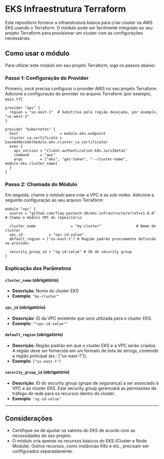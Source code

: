 # EKS Infraestrutura Terraform

Este repositório fornece a infraestrutura básica para criar cluster na AWS EKS usando o Terraform. O módulo pode ser facilmente integrado ao seu projeto Terraform para provisionar um cluster com as configurações necessárias.

## Como usar o módulo

Para utilizar este módulo em seu projeto Terraform, siga os passos abaixo:

### Passo 1: Configuração do Provider

Primeiro, você precisa configurar o provider AWS no seu projeto Terraform. Adicione a configuração do provider no arquivo Terraform (por exemplo, `main.tf`):

```hcl
provider "aws" { 
  region = "us-east-1"  # Substitua pela região desejada, por exemplo, "us-west-2"
}

provider "kubernetes" {
  host                   = module.eks.endpoint
  cluster_ca_certificate = base64decode(module.eks.cluster_ca_certificate)
  exec {
    api_version = "client.authentication.k8s.io/v1beta1"
    command     = "aws"
    args        = ["eks", "get-token", "--cluster-name", module.eks.cluster_name]
  }
}

```

### Passo 2: Chamada do Módulo

Em seguida, chame o módulo para criar a VPC e as sub-redes. Adicione a seguinte configuração ao seu arquivo Terraform:

```hcl
module "vpc" {
  source = "github.com/fiap-postech-36/eks-infrastructure?ref=v1.0.0"  # Chama o módulo VPC do repositório

  cluster_name                = "my-cluster"                # Nome do cluster
  vpc_id            = "vpc-id-value"
  default_region = ["us-east-1"] # Região padrão previamente definida no provider  

  security_group_id = "sg-id-value" # ID do security group
}
```


### Explicação dos Parâmetros

#### `cluster_name` (obrigatório)
- **Descrição**: Nome do cluster EKS
- **Exemplo**: `"my-cluster"`

#### `vpc_id` (obrigatório)
- **Descrição**: ID da VPC existente que será utilizada para o cluster EKS.
- **Exemplo**: `""vpc-id-value""`

#### `default_region` (obrigatório)
- **Descrição**: Região padrão em que o cluster EKS e a VPC serão criados. A região deve ser fornecida em um formato de lista de strings, contendo a região principal (ex.: ["us-east-1"]).
- **Exemplo**: `["us-east-1"]`

#### `security_group_id` (obrigatório)
- **Descrição**: ID do security group (grupo de segurança) a ser associado à VPC e ao cluster EKS. Este security group gerenciará as permissões de tráfego de rede para os recursos dentro do cluster.
- **Exemplo**: `"sg-id-value"`

---

## Considerações

- Certifique-se de ajustar os valores do EKS de acordo com as necessidades do seu projeto.
- O módulo cria apenas os recursos básicos do EKS (Cluster e Node Module). Outros recursos, como instâncias K8s e etc., precisam ser configurados separadamente.